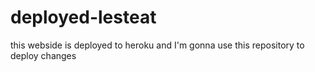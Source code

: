 # deployed-lesteat
this webside is deployed to heroku and I'm gonna use this repository to deploy changes

